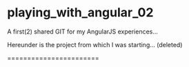 playing_with_angular_02
=======================

A first(2) shared GIT for my AngularJS experiences...

Hereunder is the project from which I was starting... (deleted)

=======================

